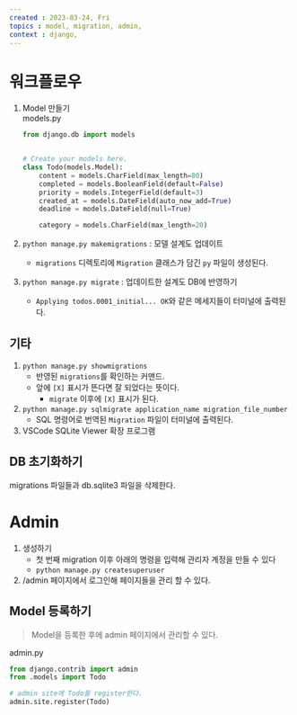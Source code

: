 ```yaml
---
created : 2023-03-24, Fri
topics : model, migration, admin,
context : django, 
---
```

# 워크플로우
1. Model 만들기  
	models.py
	```python
	from django.db import models
	
	
	# Create your models here.
	class Todo(models.Model):
	    content = models.CharField(max_length=80)
	    completed = models.BooleanField(default=False)
	    priority = models.IntegerField(default=3)
	    created_at = models.DateField(auto_now_add=True)
	    deadline = models.DateField(null=True)
	
	    category = models.CharField(max_length=20)
	
	```

2. `python manage.py makemigrations` :  모델 설계도 업데이트
	- `migrations` 디렉토리에 `Migration` 클래스가 담긴 `py` 파일이 생성된다.
3. `python manage.py migrate` : 업데이트한 설계도 DB에 반영하기
	- `Applying todos.0001_initial... OK`와 같은 메세지들이 터미널에 출력된다.

## 기타
1. `python manage.py showmigrations`
	- 반영된 `migrations`를 확인하는 커맨드.
	- 앞에 `[X]` 표시가 뜬다면 잘 되었다는 뜻이다.
		- `migrate` 이후에 `[X]` 표시가 된다.
1. `python manage.py sqlmigrate application_name migration_file_number`
	- SQL 명령어로 번역된 `Migration` 파일이 터미널에 출력된다.
2. VSCode SQLite Viewer 확장 프로그램

## DB 초기화하기
migrations 파일들과 db.sqlite3 파일을 삭제한다.

# Admin
1. 생성하기
	- 첫 번째 migration 이후 아래의 명령을 입력해 관리자 계정을 만들 수 있다
	- `python manage.py createsuperuser`
2. /admin 페이지에서 로그인해 페이지들을 관리 할 수 있다.

## Model 등록하기
> Model을 등록한 후에 admin 페이지에서 관리할 수 있다.  

admin.py
```python
from django.contrib import admin
from .models import Todo

# admin site에 Todo를 register한다.
admin.site.register(Todo)
```